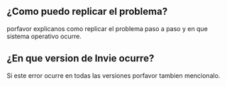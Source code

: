 ## ¿Como puedo replicar el problema?
porfavor explicanos como replicar el problema paso a paso y en que sistema operativo ocurre.
## ¿En que version de Invie ocurre?
Si este error ocurre en todas las versiones porfavor tambien mencionalo.
